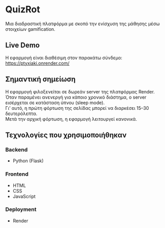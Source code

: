 #  QuizRot

Μια διαδραστική πλατφόρμα με σκοπό την ενίσχυση της μάθησης μέσω στοιχείων gamification.

## Live Demo

Η εφαρμογή είναι διαθέσιμη στον παρακάτω σύνδεμο:
https://ptyxiaki.onrender.com/

## Σημαντική σημείωση

Η εφαρμογή φιλοξενείται σε δωρεάν server της πλατφόρμας Render.  
Όταν παραμένει ανενεργή για κάποιο χρονικό διάστημα, ο server εισέρχεται σε κατάσταση ύπνου (sleep mode).  
Γι’ αυτό, η πρώτη φόρτωση της σελίδας μπορεί να διαρκέσει 15–30 δευτερόλεπτα.  
Μετά την αρχική φόρτωση, η εφαρμογή λειτουργεί κανονικά.

## Τεχνολογίες που χρησιμοποιήθηκαν

### Backend
- Python (Flask)

### Frontend
- HTML
- CSS
- JavaScript

### Deployment
- Render

